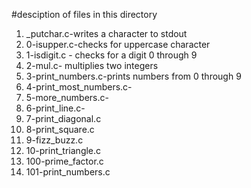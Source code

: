 #desciption of files in this directory
1. _putchar.c-writes a character to stdout
2. 0-isupper.c-checks for uppercase character
3. 1-isdigit.c - checks for a digit 0 through 9
4. 2-mul.c- multiplies two integers
5. 3-print_numbers.c-prints numbers from 0 through 9
6. 4-print_most_numbers.c-
7. 5-more_numbers.c-
8. 6-print_line.c-
9. 7-print_diagonal.c
10. 8-print_square.c
11. 9-fizz_buzz.c
12. 10-print_triangle.c
13. 100-prime_factor.c
14. 101-print_numbers.c

